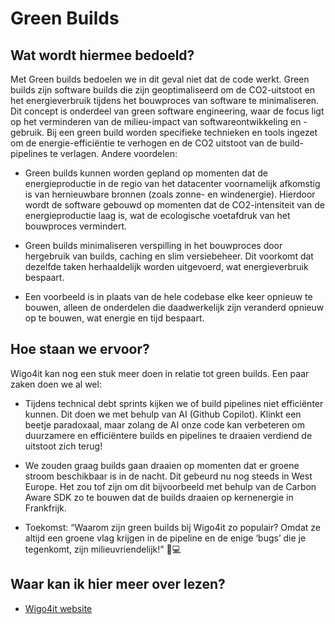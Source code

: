 # Green Builds

## Wat wordt hiermee bedoeld?
Met Green builds bedoelen we in dit geval niet dat de code werkt. Green builds zijn software builds die zijn geoptimaliseerd om de CO2-uitstoot en het energieverbruik tijdens het bouwproces van software te minimaliseren. Dit concept is onderdeel van green software engineering, waar de focus ligt op het verminderen van de milieu-impact van softwareontwikkeling en -gebruik. Bij een green build worden specifieke technieken en tools ingezet om de energie-efficiëntie te verhogen en de CO2 uitstoot van de build-pipelines te verlagen. Andere voordelen:

- Green builds kunnen worden gepland op momenten dat de energieproductie in de regio van het datacenter voornamelijk afkomstig is van hernieuwbare bronnen (zoals zonne- en windenergie). Hierdoor wordt de software gebouwd op momenten dat de CO2-intensiteit van de energieproductie laag is, wat de ecologische voetafdruk van het bouwproces vermindert.

- Green builds minimaliseren verspilling in het bouwproces door hergebruik van builds, caching en slim versiebeheer. Dit voorkomt dat dezelfde taken herhaaldelijk worden uitgevoerd, wat energieverbruik bespaart.

- Een voorbeeld is in plaats van de hele codebase elke keer opnieuw te bouwen, alleen de onderdelen die daadwerkelijk zijn veranderd opnieuw op te bouwen, wat energie en tijd bespaart.

## Hoe staan we ervoor?
Wigo4it kan nog een stuk meer doen in relatie tot green builds. Een paar zaken doen we al wel:

- Tijdens technical debt sprints kijken we of build pipelines niet efficiënter kunnen. Dit doen we met behulp van AI (Github Copilot). Klinkt een beetje paradoxaal, maar zolang de AI onze code kan verbeteren om duurzamere en efficiëntere builds en pipelines te draaien verdiend de uitstoot zich terug!

- We zouden graag builds gaan draaien op momenten dat er groene stroom beschikbaar is in de nacht. Dit gebeurd nu nog steeds in West Europe. Het zou tof zijn om dit bijvoorbeeld met behulp van de Carbon Aware SDK zo te bouwen dat de builds draaien op kernenergie in Frankfrijk. 

- Toekomst: “Waarom zijn green builds bij Wigo4it zo populair? Omdat ze altijd een groene vlag krijgen in de pipeline en de enige ‘bugs’ die je tegenkomt, zijn milieuvriendelijk!” 🌱💻

## Waar kan ik hier meer over lezen?
- [Wigo4it website](https://www.wigo4it.nl/)